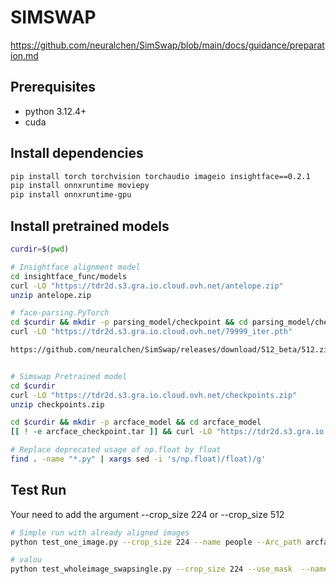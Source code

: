 
# SIMSWAP
https://github.com/neuralchen/SimSwap/blob/main/docs/guidance/preparation.md

## Prerequisites
- python 3.12.4+
- cuda

## Install dependencies
```sh
pip install torch torchvision torchaudio imageio insightface==0.2.1 
pip install onnxruntime moviepy
pip install onnxruntime-gpu
```

## Install pretrained models
```sh
curdir=$(pwd)

# Insightface alignment model
cd insightface_func/models
curl -LO "https://tdr2d.s3.gra.io.cloud.ovh.net/antelope.zip"
unzip antelope.zip

# face-parsing.PyTorch
cd $curdir && mkdir -p parsing_model/checkpoint && cd parsing_model/checkpoint
curl -LO "https://tdr2d.s3.gra.io.cloud.ovh.net/79999_iter.pth"

https://github.com/neuralchen/SimSwap/releases/download/512_beta/512.zip


# Simswap Pretrained model
cd $curdir
curl -LO "https://tdr2d.s3.gra.io.cloud.ovh.net/checkpoints.zip"
unzip checkpoints.zip

cd $curdir && mkdir -p arcface_model && cd arcface_model
[[ ! -e arcface_checkpoint.tar ]] && curl -LO "https://tdr2d.s3.gra.io.cloud.ovh.net/arcface_checkpoint.tar"

# Replace deprecated usage of np.float by float
find . -name "*.py" | xargs sed -i 's/np.float)/float)/g'
```


## Test Run
Your need to add the argument --crop_size 224 or --crop_size 512

```sh
# Simple run with already aligned images
python test_one_image.py --crop_size 224 --name people --Arc_path arcface_model/arcface_checkpoint.tar --pic_a_path crop_224/6.jpg --pic_b_path crop_224/ds.jpg --output_path output/

# valou
python test_wholeimage_swapsingle.py --crop_size 224 --use_mask  --name people --Arc_path arcface_model/arcface_checkpoint.tar --pic_a_path ./demo_file/valou.jpeg --pic_b_path ./demo_file/model_1.png --output_path ./output/ 


```
